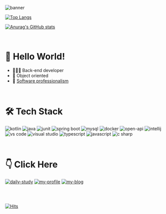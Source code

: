 ![banner](https://capsule-render.vercel.app/api?type=waving&color=gradient&=0,2,2,2,2,3&height=300&section=header&text=@kkkkkksssssaaaa&fontSize=40&animation=fadeIn&fontAlignY=38&desc=Thanks%20for%20visiting%20my%20GitHub&descAlignY=51&descAlign=62)

[![Top Langs](https://github-readme-stats.vercel.app/api/top-langs/?username=kkkkkksssssaaaa&layout=compact&theme=gotham)](https://github.com/anuraghazra/github-readme-stats)

[![Anurag's GitHub stats](https://github-readme-stats.vercel.app/api?username=kkkkkksssssaaaa&show_icons=true&theme=gotham)](https://github.com/anuraghazra/github-readme-stats)

<br/>

# 👐 Hello World!

- 👩🏻‍💻 Back-end developer
- 🧩 Object oriented
- 🚩 [Software professionalism](https://www.aladin.co.kr/shop/wproduct.aspx?ItemId=66925855)

<br/>

# 🛠 Tech Stack

![kotlin](https://img.shields.io/badge/Kotlin-ab2bec?style=for-the-badge&logo=kotlin&logoColor=white)
![java](https://img.shields.io/badge/Java-007396?style=for-the-badge&logo=java&logoColor=white)
![junit](https://img.shields.io/badge/JUnit-25A162?style=for-the-badge&logo=junit5&logoColor=white)
![spring boot](https://img.shields.io/badge/Springboot-6DB33F?style=for-the-badge&logo=Springboot&logoColor=white)
![mysql](https://img.shields.io/badge/mysql-4479A1?style=for-the-badge&logo=mysql&logoColor=white)
![docker](https://img.shields.io/badge/docker-2496ED?style=for-the-badge&logo=Docker&logoColor=white)
![open-api](https://img.shields.io/badge/openapi-6BA539?style=for-the-badge&logo=openapiinitiative&logoColor=white)
![intellij](https://img.shields.io/badge/IntelliJ-DD1265?style=for-the-badge&logo=IntelliJ%20IDEA&logoColor=white)
![vs code](https://img.shields.io/badge/vs%20code-007ACC?style=for-the-badge&logo=VisualStudioCode&logoColor=ffffff)
![visual studio](https://img.shields.io/badge/visual%20studio-5C2D91?style=for-the-badge&logo=VisualStudio&logoColor=ffffff)
![typescript](https://img.shields.io/badge/Tavascript-397dc8?style=for-the-badge&logo=javascript&logoColor=white)
![javascript](https://img.shields.io/badge/Javascript-F7DF1E?style=for-the-badge&logo=javascript&logoColor=white)
![c sharp](https://img.shields.io/badge/Csharp-239120?style=for-the-badge&logo=CSharp&logoColor=white)

<br/>

# 👇 Click Here

[![daily-study](https://img.shields.io/badge/study-222222?style=for-the-badge&logo=notion&logoColor=white)](https://asskj.notion.site/50fd831e2d034d269ec0ab53d05b94d8?pvs=4)
[![my-profile](https://img.shields.io/badge/profile-0A66C2?style=for-the-badge&logo=linkedin&logoColor=white)](https://www.linkedin.com/in/승아-김-897404220/)
[![my-blog](https://img.shields.io/badge/blog-20C997?style=for-the-badge&logo=velog&logoColor=white)](https://velog.io/@kkkkkksssssaaaa)

<!-- [![public-resume](https://img.shields.io/badge/resume-00A98F?style=for-the-badge&logo=notion&logoColor=white)](https://asskj.notion.site/resume-118b5d1255194e91a503888e6482ce70?pvs=4) -->

<br/><br/>

[![Hits](https://hits.seeyoufarm.com/api/count/incr/badge.svg?url=https%3A%2F%2Fgithub.com%2Fkkkkkksssssaaaa&count_bg=%2379C83D&title_bg=%23555555&icon=&icon_color=%23E7E7E7&title=hits&edge_flat=false)](https://hits.seeyoufarm.com)
